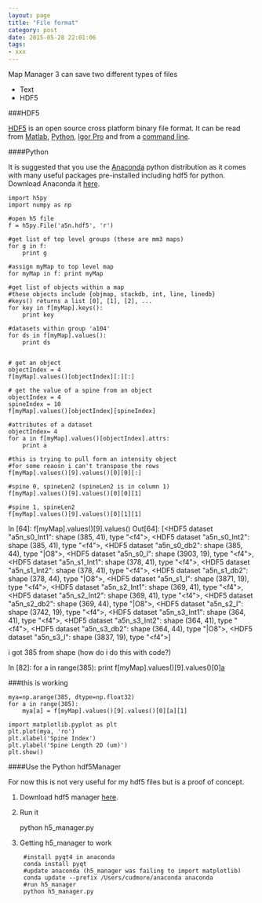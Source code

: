 ```yaml
---
layout: page
title: "File format"
category: post
date: 2015-05-28 22:01:06
tags:
- xxx
---
```


Map Manager 3 can save two different types of files

- Text
- HDF5

###HDF5

[HDF5][1] is an open source cross platform binary file format. It can be read from [Matlab][2], [Python][3], [Igor Pro][4] and from a [command line][5].

####Python

It is suggested that you use the [Anaconda][6] python distribution as it comes with many useful packages pre-installed including hdf5 for python. Download Anaconda it [here][7].

    import h5py
    import numpy as np
    
    #open h5 file
    f = h5py.File('a5n.hdf5', 'r')
    
    #get list of top level groups (these are mm3 maps)
    for g in f:
        print g
        
    #assign myMap to top level map
    for myMap in f: print myMap
    
    #get list of objects within a map
    #these objects include {objmap, stackdb, int, line, linedb}
    #keys() returns a list [0], [1], [2], ...
    for key in f[myMap].keys():
        print key
        
    #datasets within group 'a104'
    for ds in f[myMap].values():
        print ds
        
    
    # get an object
    objectIndex = 4
    f[myMap].values()[objectIndex][:][:]
    
    # get the value of a spine from an object
    objectIndex = 4
    spineIndex = 10
    f[myMap].values()[objectIndex][spineIndex]
    
    #attributes of a dataset
    objectIndex= 4
    for a in f[myMap].values()[objectIndex].attrs:
        print a

    #this is trying to pull form an intensity object
    #for some reaosn i can't transpose the rows
    f[myMap].values()[9].values()[0][0][:]
    
    #spine 0, spineLen2 (spineLen2 is in column 1)
    f[myMap].values()[9].values()[0][0][1]
    
    #spine 1, spineLen2
    f[myMap].values()[9].values()[0][1][1]

In [64]: f[myMap].values()[9].values()
Out[64]: 
[<HDF5 dataset "a5n_s0_Int1": shape (385, 41), type "<f4">,
 <HDF5 dataset "a5n_s0_Int2": shape (385, 41), type "<f4">,
 <HDF5 dataset "a5n_s0_db2": shape (385, 44), type "|O8">,
 <HDF5 dataset "a5n_s0_l": shape (3903, 19), type "<f4">,
 <HDF5 dataset "a5n_s1_Int1": shape (378, 41), type "<f4">,
 <HDF5 dataset "a5n_s1_Int2": shape (378, 41), type "<f4">,
 <HDF5 dataset "a5n_s1_db2": shape (378, 44), type "|O8">,
 <HDF5 dataset "a5n_s1_l": shape (3871, 19), type "<f4">,
 <HDF5 dataset "a5n_s2_Int1": shape (369, 41), type "<f4">,
 <HDF5 dataset "a5n_s2_Int2": shape (369, 41), type "<f4">,
 <HDF5 dataset "a5n_s2_db2": shape (369, 44), type "|O8">,
 <HDF5 dataset "a5n_s2_l": shape (3742, 19), type "<f4">,
 <HDF5 dataset "a5n_s3_Int1": shape (364, 41), type "<f4">,
 <HDF5 dataset "a5n_s3_Int2": shape (364, 41), type "<f4">,
 <HDF5 dataset "a5n_s3_db2": shape (364, 44), type "|O8">,
 <HDF5 dataset "a5n_s3_l": shape (3837, 19), type "<f4">]

i got 385 from shape (how do i do this with code?)

In [82]: for a in range(385):
    print f[myMap].values()[9].values()[0][a][1]


###this is working

    mya=np.arange(385, dtype=np.float32)
    for a in range(385):
        mya[a] = f[myMap].values()[9].values()[0][a][1]
    
    import matplotlib.pyplot as plt
    plt.plot(mya, 'ro')
    plt.xlabel('Spine Index')
    plt.ylabel('Spine Length 2D (um)')
    plt.show()
    
        
####Use the Python hdf5Manager

For now this is not very useful for my hdf5 files but is a proof of concept.

1. Download hdf5 manager [here][8].

2. Run it

    python h5_manager.py 

3. Getting h5_manager to work  
    
    
        #install pyqt4 in anaconda
        conda install pyqt
        #update anaconda (h5_manager was failing to import matplotlib)
        conda update --prefix /Users/cudmore/anaconda anaconda
        #run h5_manager
        python h5_manager.py 
    
    
[1]: https://www.hdfgroup.org/HDF5/
[2]: http://www.mathworks.com/help/matlab/hdf5-files.html
[3]: http://www.h5py.org
[4]: http://www.wavemetrics.com/products/igorpro/dataaccess/hdf5.htm
[5]: https://www.hdfgroup.org/products/hdf5_tools/#h5dist
[6]: https://store.continuum.io/cshop/anaconda/
[7]: http://continuum.io/downloads
[8]: https://github.com/mgraupe/hdf5Manager
